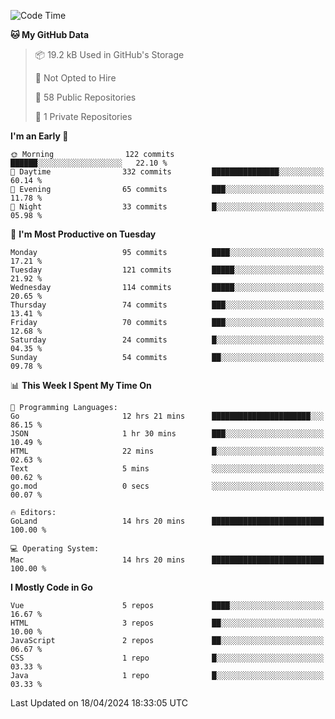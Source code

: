 <!--START_SECTION:waka-->
![Code Time](http://img.shields.io/badge/Code%20Time-1%2C067%20hrs%2028%20mins-blue)

**🐱 My GitHub Data** 

> 📦 19.2 kB Used in GitHub's Storage 
 > 
> 🚫 Not Opted to Hire
 > 
> 📜 58 Public Repositories 
 > 
> 🔑 1 Private Repositories 
 > 
**I'm an Early 🐤** 

```text
🌞 Morning                122 commits         ██████░░░░░░░░░░░░░░░░░░░   22.10 % 
🌆 Daytime                332 commits         ███████████████░░░░░░░░░░   60.14 % 
🌃 Evening                65 commits          ███░░░░░░░░░░░░░░░░░░░░░░   11.78 % 
🌙 Night                  33 commits          █░░░░░░░░░░░░░░░░░░░░░░░░   05.98 % 
```
📅 **I'm Most Productive on Tuesday** 

```text
Monday                   95 commits          ████░░░░░░░░░░░░░░░░░░░░░   17.21 % 
Tuesday                  121 commits         █████░░░░░░░░░░░░░░░░░░░░   21.92 % 
Wednesday                114 commits         █████░░░░░░░░░░░░░░░░░░░░   20.65 % 
Thursday                 74 commits          ███░░░░░░░░░░░░░░░░░░░░░░   13.41 % 
Friday                   70 commits          ███░░░░░░░░░░░░░░░░░░░░░░   12.68 % 
Saturday                 24 commits          █░░░░░░░░░░░░░░░░░░░░░░░░   04.35 % 
Sunday                   54 commits          ██░░░░░░░░░░░░░░░░░░░░░░░   09.78 % 
```


📊 **This Week I Spent My Time On** 

```text
💬 Programming Languages: 
Go                       12 hrs 21 mins      ██████████████████████░░░   86.15 % 
JSON                     1 hr 30 mins        ███░░░░░░░░░░░░░░░░░░░░░░   10.49 % 
HTML                     22 mins             █░░░░░░░░░░░░░░░░░░░░░░░░   02.63 % 
Text                     5 mins              ░░░░░░░░░░░░░░░░░░░░░░░░░   00.62 % 
go.mod                   0 secs              ░░░░░░░░░░░░░░░░░░░░░░░░░   00.07 % 

🔥 Editors: 
GoLand                   14 hrs 20 mins      █████████████████████████   100.00 % 

💻 Operating System: 
Mac                      14 hrs 20 mins      █████████████████████████   100.00 % 
```

**I Mostly Code in Go** 

```text
Vue                      5 repos             ████░░░░░░░░░░░░░░░░░░░░░   16.67 % 
HTML                     3 repos             ██░░░░░░░░░░░░░░░░░░░░░░░   10.00 % 
JavaScript               2 repos             ██░░░░░░░░░░░░░░░░░░░░░░░   06.67 % 
CSS                      1 repo              █░░░░░░░░░░░░░░░░░░░░░░░░   03.33 % 
Java                     1 repo              █░░░░░░░░░░░░░░░░░░░░░░░░   03.33 % 
```




 Last Updated on 18/04/2024 18:33:05 UTC
<!--END_SECTION:waka-->
